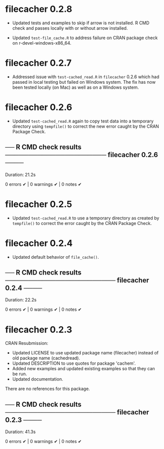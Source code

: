 # filecacher 0.2.8

* Updated tests and examples to skip if arrow is not installed. R CMD check and
  passes locally with or without arrow installed.

* Updated `test-file_cache.R` to address failure on CRAN package check on 
  r-devel-windows-x86_64.

# filecacher 0.2.7

* Addressed issue with `test-cached_read.R` in `filecacher` 0.2.6 which had 
  passed in local testing but failed on Windows system. The fix has now been
  tested locally (on Mac) as well as on a Windows system.

# filecacher 0.2.6

* Updated `test-cached_read.R` again to copy test data into a temporary directory
  using `tempfile()` to correct the new error caught by the CRAN Package Check.
  
## ── R CMD check results ────────────────────── filecacher 0.2.6 ────
Duration: 21.2s

0 errors ✔ | 0 warnings ✔ | 0 notes ✔

# filecacher 0.2.5

* Updated `test-cached_read.R` to use a temporary directory as created by
  `tempfile()` to correct the error caught by the CRAN Package Check.

# filecacher 0.2.4

* Updated default behavior of `file_cache()`.

## ── R CMD check results ──────────────────────── filecacher 0.2.4 ────
Duration: 22.2s

0 errors ✔ | 0 warnings ✔ | 0 notes ✔


# filecacher 0.2.3

CRAN Resubmission:
* Updated LICENSE to use updated package name (filecacher)
  instead of old package name (cachedread).
* Updated DESCRIPTION to use quotes for package 'cachem'.
* Added new examples and updated existing examples so that they can be run.
* Updated documentation.

There are no references for this package.


## ── R CMD check results ──────────────────────── filecacher 0.2.3 ────
Duration: 41.3s

0 errors ✔ | 0 warnings ✔ | 0 notes ✔
